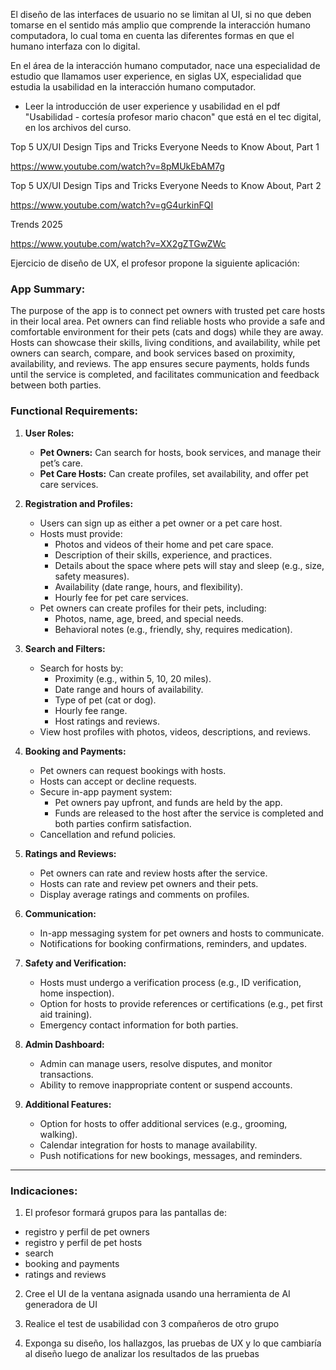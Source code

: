 El diseño de las interfaces de usuario no se limitan al UI, si no que deben tomarse en el sentido más amplio que comprende la interacción humano computadora, lo cual toma en cuenta las diferentes formas en que el humano interfaza con lo digital. 

En el área de la interacción humano computador, nace una especialidad de estudio que llamamos user experience, en siglas UX, especialidad que estudia la usabilidad en la interacción humano computador.

- Leer la introducción de user experience y usabilidad en el pdf "Usabilidad - cortesía profesor mario chacon" que está en el tec digital, en los archivos del curso. 


Top 5 UX/UI Design Tips and Tricks Everyone Needs to Know About, Part 1 

https://www.youtube.com/watch?v=8pMUkEbAM7g

Top 5 UX/UI Design Tips and Tricks Everyone Needs to Know About, Part 2 

https://www.youtube.com/watch?v=gG4urkinFQI

Trends 2025 

https://www.youtube.com/watch?v=XX2gZTGwZWc 


Ejercicio de diseño de UX, el profesor propone la siguiente aplicación:

### **App Summary:**
The purpose of the app is to connect pet owners with trusted pet care hosts in their local area. Pet owners can find reliable hosts who provide a safe and comfortable environment for their pets (cats and dogs) while they are away. Hosts can showcase their skills, living conditions, and availability, while pet owners can search, compare, and book services based on proximity, availability, and reviews. The app ensures secure payments, holds funds until the service is completed, and facilitates communication and feedback between both parties.


### **Functional Requirements:**

1. **User Roles:**
   - **Pet Owners:** Can search for hosts, book services, and manage their pet’s care.
   - **Pet Care Hosts:** Can create profiles, set availability, and offer pet care services.

2. **Registration and Profiles:**
   - Users can sign up as either a pet owner or a pet care host.
   - Hosts must provide:
     - Photos and videos of their home and pet care space.
     - Description of their skills, experience, and practices.
     - Details about the space where pets will stay and sleep (e.g., size, safety measures).
     - Availability (date range, hours, and flexibility).
     - Hourly fee for pet care services.
   - Pet owners can create profiles for their pets, including:
     - Photos, name, age, breed, and special needs.
     - Behavioral notes (e.g., friendly, shy, requires medication).

3. **Search and Filters:**
   - Search for hosts by:
     - Proximity (e.g., within 5, 10, 20 miles).
     - Date range and hours of availability.
     - Type of pet (cat or dog).
     - Hourly fee range.
     - Host ratings and reviews.
   - View host profiles with photos, videos, descriptions, and reviews.

4. **Booking and Payments:**
   - Pet owners can request bookings with hosts.
   - Hosts can accept or decline requests.
   - Secure in-app payment system:
     - Pet owners pay upfront, and funds are held by the app.
     - Funds are released to the host after the service is completed and both parties confirm satisfaction.
   - Cancellation and refund policies.

5. **Ratings and Reviews:**
   - Pet owners can rate and review hosts after the service.
   - Hosts can rate and review pet owners and their pets.
   - Display average ratings and comments on profiles.

6. **Communication:**
   - In-app messaging system for pet owners and hosts to communicate.
   - Notifications for booking confirmations, reminders, and updates.

7. **Safety and Verification:**
   - Hosts must undergo a verification process (e.g., ID verification, home inspection).
   - Option for hosts to provide references or certifications (e.g., pet first aid training).
   - Emergency contact information for both parties.

8. **Admin Dashboard:**
   - Admin can manage users, resolve disputes, and monitor transactions.
   - Ability to remove inappropriate content or suspend accounts.

9. **Additional Features:**
   - Option for hosts to offer additional services (e.g., grooming, walking).
   - Calendar integration for hosts to manage availability.
   - Push notifications for new bookings, messages, and reminders.


---

### Indicaciones:

1. El profesor formará grupos para las pantallas de: 

- registro y perfil de pet owners
- registro y perfil de pet hosts
- search
- booking and payments
- ratings and reviews

2. Cree el UI de la ventana asignada usando una herramienta de AI generadora de UI

3. Realice el test de usabilidad con 3 compañeros de otro grupo

4. Exponga su diseño, los hallazgos, las pruebas de UX y lo que cambiaría al diseño luego de analizar los resultados de las pruebas

